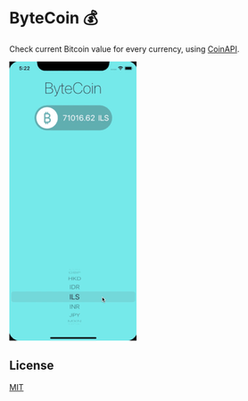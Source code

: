 # ByteCoin 💰

Check current Bitcoin value for every currency, using [CoinAPI](https://www.coinapi.io/).

![](example_1.gif)

## License
[MIT](https://choosealicense.com/licenses/mit/)

